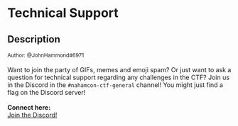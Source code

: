 # Technical Support

## Description

<small>Author: @JohnHammond#6971</small><br><br>Want to join the party of GIFs, memes and emoji spam? Or just want to ask a question  for technical support regarding any challenges in the CTF? Join us in the Discord in the  <code>#nahamcon-ctf-general</code> channel! You might just find a flag on the Discord server! <br><br> <b>Connect here:</b><br> <a href="https://discord.com/invite/uW78wahu">Join the Discord!</a>


